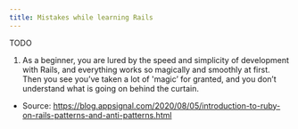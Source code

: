 ```yaml
---
title: Mistakes while learning Rails
---
```


TODO


1. As a beginner, you are lured by the speed and simplicity of development with Rails, and everything works so magically and smoothly at first. Then you see you’ve taken a lot of 'magic’ for granted, and you don’t understand what is going on behind the curtain.
- Source: https://blog.appsignal.com/2020/08/05/introduction-to-ruby-on-rails-patterns-and-anti-patterns.html

